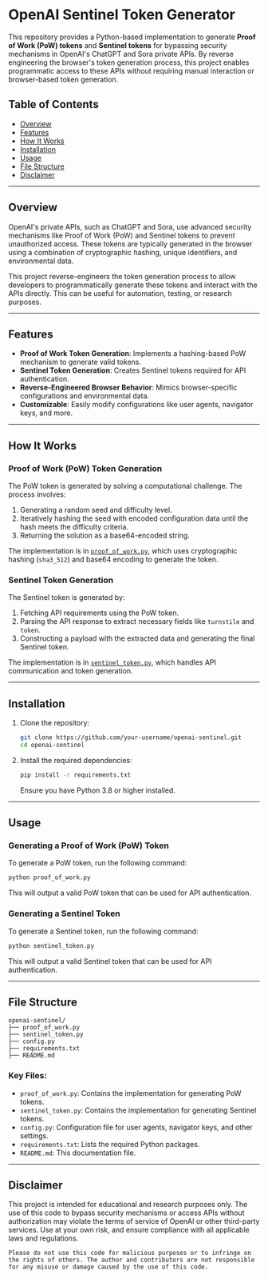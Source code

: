 # OpenAI Sentinel Token Generator

This repository provides a Python-based implementation to generate **Proof of Work (PoW) tokens** and **Sentinel tokens** for bypassing security mechanisms in OpenAI's ChatGPT and Sora private APIs. By reverse engineering the browser's token generation process, this project enables programmatic access to these APIs without requiring manual interaction or browser-based token generation.

## Table of Contents

- [Overview](#overview)
- [Features](#features)
- [How It Works](#how-it-works)
- [Installation](#installation)
- [Usage](#usage)
- [File Structure](#file-structure)
- [Disclaimer](#disclaimer)

---

## Overview

OpenAI's private APIs, such as ChatGPT and Sora, use advanced security mechanisms like Proof of Work (PoW) and Sentinel tokens to prevent unauthorized access. These tokens are typically generated in the browser using a combination of cryptographic hashing, unique identifiers, and environmental data.

This project reverse-engineers the token generation process to allow developers to programmatically generate these tokens and interact with the APIs directly. This can be useful for automation, testing, or research purposes.

---
## Features

- **Proof of Work Token Generation**: Implements a hashing-based PoW mechanism to generate valid tokens.
- **Sentinel Token Generation**: Creates Sentinel tokens required for API authentication.
- **Reverse-Engineered Browser Behavior**: Mimics browser-specific configurations and environmental data.
- **Customizable**: Easily modify configurations like user agents, navigator keys, and more.

---
## How It Works
### Proof of Work (PoW) Token Generation
The PoW token is generated by solving a computational challenge. The process involves:
1. Generating a random seed and difficulty level.
2. Iteratively hashing the seed with encoded configuration data until the hash meets the difficulty criteria.
3. Returning the solution as a base64-encoded string.

The implementation is in [`proof_of_work.py`](proof_of_work.py), which uses cryptographic hashing (`sha3_512`) and base64 encoding to generate the token.

### Sentinel Token Generation
The Sentinel token is generated by:
1. Fetching API requirements using the PoW token.
2. Parsing the API response to extract necessary fields like `turnstile` and `token`.
3. Constructing a payload with the extracted data and generating the final Sentinel token.

The implementation is in [`sentinel_token.py`](sentinel_token.py), which handles API communication and token generation.

---
## Installation

1. Clone the repository:
   ```bash
   git clone https://github.com/your-username/openai-sentinel.git
   cd openai-sentinel
   ```
2. Install the required dependencies:
   ```bash
   pip install -r requirements.txt
   ```
   Ensure you have Python 3.8 or higher installed.

___
## Usage
### Generating a Proof of Work (PoW) Token
To generate a PoW token, run the following command:
```bash
python proof_of_work.py
```
This will output a valid PoW token that can be used for API authentication.
### Generating a Sentinel Token
To generate a Sentinel token, run the following command:
```bash
python sentinel_token.py
```
This will output a valid Sentinel token that can be used for API authentication.

---
## File Structure

```plaintext
openai-sentinel/
├── proof_of_work.py
├── sentinel_token.py
├── config.py
├── requirements.txt
├── README.md
```
### Key Files:
- `proof_of_work.py`: Contains the implementation for generating PoW tokens.
- `sentinel_token.py`: Contains the implementation for generating Sentinel tokens.
- `config.py`: Configuration file for user agents, navigator keys, and other settings.
- `requirements.txt`: Lists the required Python packages.
- `README.md`: This documentation file.
---
## Disclaimer
This project is intended for educational and research purposes only. The use of this code to bypass security mechanisms or access APIs without authorization may violate the terms of service of OpenAI or other third-party services. Use at your own risk, and ensure compliance with all applicable laws and regulations.
```
Please do not use this code for malicious purposes or to infringe on the rights of others. The author and contributors are not responsible for any misuse or damage caused by the use of this code.
```